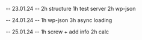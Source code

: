 -- 23.01.24 --
2h structure
1h test server
2h wp-json

-- 24.01.24 --
1h wp-json
3h async loading

-- 25.01.24 --
1h screw + add info
2h calc
